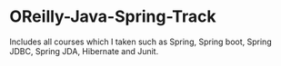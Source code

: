 # OReilly-Java-Spring-Track
Includes all courses which I taken such as Spring, Spring boot, Spring JDBC, Spring JDA, Hibernate and Junit.
